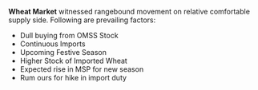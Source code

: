 **Wheat Market** witnessed rangebound movement on relative comfortable supply side. Following are prevailing factors:
* Dull buying from OMSS Stock
* Continuous Imports
* Upcoming Festive Season
* Higher Stock of Imported Wheat
* Expected rise in MSP for new season
* Rum ours for hike in import duty

